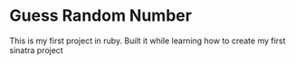 Guess Random Number
===========

This is my first project in ruby. Built it while learning how to create my first sinatra project
